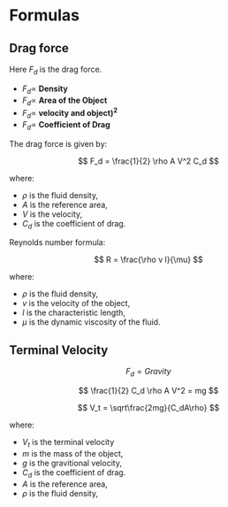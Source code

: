 # Formulas

## Drag force

Here $F_d$ is the drag force.

-  $F_d \propto$ **Density**
-  $F_d \propto$ **Area of the Object**
-  $F_d \propto$ **velocity and object)$^2$**
-  $F_d \propto$ **Coefficient of Drag**

The drag force is given by:

$$
F_d = \frac{1}{2} \rho A V^2 C_d
$$

where:
- $\rho$ is the fluid density,
- $A$ is the reference area,
- $V$ is the velocity,
- $C_d$ is the coefficient of drag.

Reynolds number formula:

$$
R = \frac{\rho v l}{\mu}
$$

where:
- $\rho$ is the fluid density,
- $v$ is the velocity of the object,
- $l$ is the characteristic length,
- $\mu$ is the dynamic viscosity of the fluid.

## Terminal Velocity

$$
F_d = Gravity
$$

$$
\frac{1}{2} C_d \rho A V^2 = mg
$$

$$
V_t = \sqrt\frac{2mg}{C_dA\rho}
$$

where:

- $V_t$ is the terminal velocity
- $m$ is the mass of the object,
- $g$ is the gravitional velocity,
- $C_d$ is the coefficient of drag.
- $A$ is the reference area,
- $\rho$  is the fluid density,
